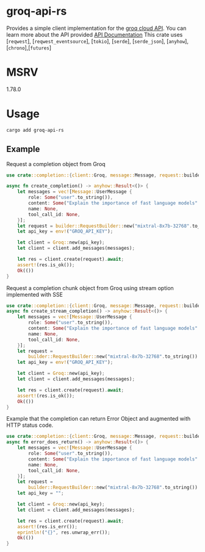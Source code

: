 # groq-api-rs

Provides a simple client implementation for the [groq cloud API](https://console.groq.com/playground).
You can learn more about the API provided [API Documentation](https://console.groq.com/docs/quickstart)
This crate uses [`reqwest`], [`reqwest_eventsource`], [`tokio`], [`serde`], [`serde_json`], [`anyhow`],
[`chrono`],[`futures`]

# MSRV
1.78.0

# Usage
```sh
cargo add groq-api-rs
```

## Example
Request a completion object from Groq
```rust
use crate::completion::{client::Groq, message::Message, request::builder};

async fn create_completion() -> anyhow::Result<()> {
    let messages = vec![Message::UserMessage {
        role: Some("user".to_string()),
        content: Some("Explain the importance of fast language models".to_string()),
        name: None,
        tool_call_id: None,
    }];
    let request = builder::RequestBuilder::new("mixtral-8x7b-32768".to_string());
    let api_key = env!("GROQ_API_KEY");

    let client = Groq::new(api_key);
    let client = client.add_messages(messages);

    let res = client.create(request).await;
    assert!(res.is_ok());
    Ok(())
}
```

Request a completion chunk object from Groq using stream option implemented with SSE
```rust
use crate::completion::{client::Groq, message::Message, request::builder};
async fn create_stream_completion() -> anyhow::Result<()> {
    let messages = vec![Message::UserMessage {
        role: Some("user".to_string()),
        content: Some("Explain the importance of fast language models".to_string()),
        name: None,
        tool_call_id: None,
    }];
    let request =
        builder::RequestBuilder::new("mixtral-8x7b-32768".to_string()).with_stream(true);
    let api_key = env!("GROQ_API_KEY");

    let client = Groq::new(api_key);
    let client = client.add_messages(messages);

    let res = client.create(request).await;
    assert!(res.is_ok());
    Ok(())
}
```

Example that the completion can return Error Object and augmented with HTTP status code.
```rust
use crate::completion::{client::Groq, message::Message, request::builder};
async fn error_does_return() -> anyhow::Result<()> {
    let messages = vec![Message::UserMessage {
        role: Some("user".to_string()),
        content: Some("Explain the importance of fast language models".to_string()),
        name: None,
        tool_call_id: None,
    }];
    let request =
        builder::RequestBuilder::new("mixtral-8x7b-32768".to_string()).with_stream(true);
    let api_key = "";

    let client = Groq::new(api_key);
    let client = client.add_messages(messages);

    let res = client.create(request).await;
    assert!(res.is_err());
    eprintln!("{}", res.unwrap_err());
    Ok(())
}
```
